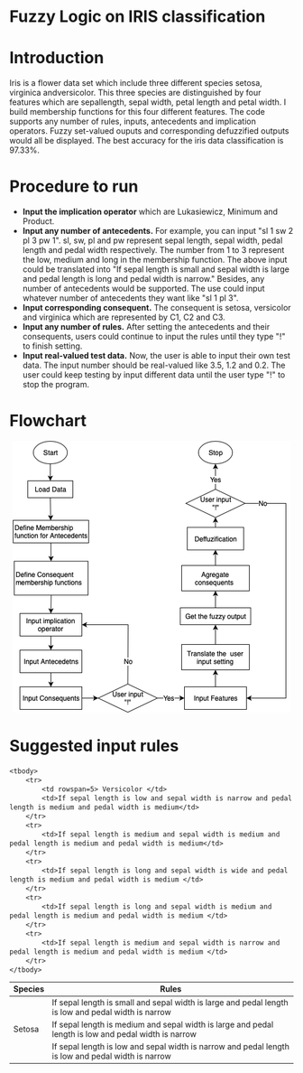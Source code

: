 # Fuzzy Logic on IRIS classification

# Introduction
Iris is a flower data set which include three different species setosa, virginica andversicolor. This three species are distinguished by four features which are sepallength, sepal width, petal length and petal width. I build membership functions for this four different features. The code supports any number of rules, inputs, antecedents and implication operators. Fuzzy set-valued ouputs and corresponding defuzzified outputs would all be displayed. The best accuracy for the iris data classification is 97.33%.

# Procedure to run
  * **Input the implication operator** which are Lukasiewicz, Minimum and Product.
  * **Input any number of  antecedents.** For example, you can input "sl 1 sw 2 pl 3 pw 1". sl, sw, pl and pw represent sepal length, sepal width, pedal length and pedal width respectively. The number from 1 to 3 represent the low, medium and long in the membership function. The above input could be translated into "If sepal length is small and sepal width is large and pedal length is long and pedal width is narrow." Besides, any number of antecedents would be supported. The use could input whatever number of antecedents they want like "sl 1 pl 3".
  * **Input corresponding consequent.** The consequent is setosa, versicolor and virginica which are represented by C1, C2 and C3.
  * **Input any number of rules.** After setting the antecedents and their consequents, users could continue to input the rules until they type "!" to finish setting.
  * **Input real-valued test data.** Now, the user is able to input their own test data. The input number should be real-valued like 3.5, 1.2 and 0.2. The user could keep testing by input different data until the user type "!" to stop the program.

# Flowchart
<p align="center">
  <img width="493" height="481" src="https://github.com/HaoGitCode/Fuzzy-Logic-on-IRIS-classification/blob/master/fuzzy_flowcahrt.png">
</p>

# Suggested input rules


<table>
    <thead>
        <tr>
            <th>Species</th>
            <th>Rules  </th>
        </tr>
    </thead>
    <tbody>
        <tr>
            <td rowspan=3> Setosa </td>
            <td>If sepal length is small and sepal width is large and pedal length is low and pedal width is narrow</td>
        </tr>
        <tr>
            <td>If sepal length is medium and sepal width is large and pedal length is low and pedal width is narrow</td>
        </tr>
        <tr>
            <td>If sepal length is low and sepal width is narrow and pedal length is low and pedal width is narrow </td>
        </tr>
    </tbody>
 
    <tbody>
        <tr>
            <td rowspan=5> Versicolor </td>
            <td>If sepal length is low and sepal width is narrow and pedal length is medium and pedal width is medium</td>
        </tr>
        <tr>
            <td>If sepal length is medium and sepal width is medium and pedal length is medium and pedal width is medium</td>
        </tr>
        <tr>
            <td>If sepal length is long and sepal width is wide and pedal length is medium and pedal width is medium </td>
        </tr>
        <tr>
            <td>If sepal length is long and sepal width is medium and pedal length is medium and pedal width is medium </td>
        </tr>
        <tr>
            <td>If sepal length is medium and sepal width is narrow and pedal length is medium and pedal width is medium </td>
        </tr>
    </tbody>
    
    
</table>
